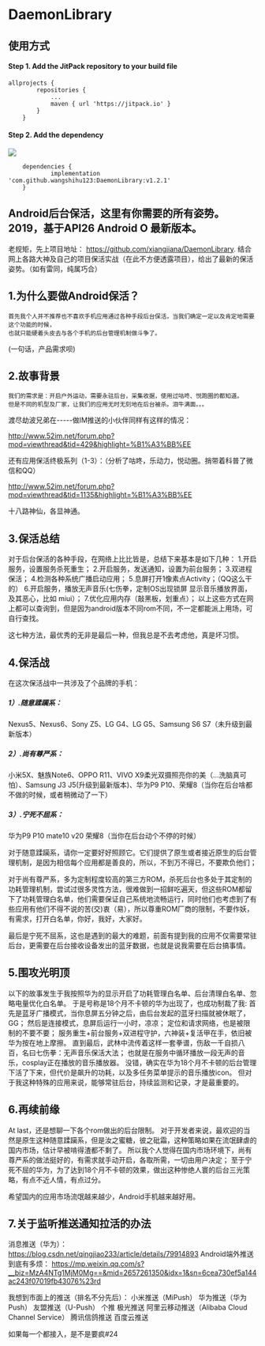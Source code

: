 # DaemonLibrary

## 使用方式
#### Step 1. Add the JitPack repository to your build file

```
allprojects {
		repositories {
			...
			maven { url 'https://jitpack.io' }
		}
	}
```

#### Step 2. Add the dependency
[![](https://jitpack.io/v/ShihooWang/DaemonLibrary.svg)](https://jitpack.io/#ShihooWang/DaemonLibrary)
~~~
	dependencies {
	        implementation 'com.github.wangshihu123:DaemonLibrary:v1.2.1'
	}
~~~

## Android后台保活，这里有你需要的所有姿势。2019，基于API26 Android O 最新版本。
老规矩，先上项目地址：
https://github.com/xiangjiana/DaemonLibrary.
  结合网上各路大神及自己的项目保活实战（在此不方便透露项目），给出了最新的保活姿势。（如有雷同，纯属巧合）

## 1.为什么要做Android保活？
 	首先我个人并不推荐也不喜欢手机应用通过各种手段后台保活，当我们确定一定以及肯定地需要这个功能的时候，
	也就只能硬着头皮去与各个手机的后台管理机制做斗争了。
(一句话，产品需求呗)

## 2.故事背景
  	我们的需求是：开启户外运动，需要永驻后台，采集收据，使用过咕咚、悦跑圈的都知道。
  	但是不同的机型及厂家，让我们的应用无时无刻地在后台被杀。泪牛满面。。。
  渡尽劫波兄弟在-----做IM推送的小伙伴同样有这样的情况：

  http://www.52im.net/forum.php?mod=viewthread&tid=429&highlight=%B1%A3%BB%EE

  还有应用保活终极系列（1-3）：（分析了咕咚，乐动力，悦动圈。捎带着科普了微信和QQ）

  http://www.52im.net/forum.php?mod=viewthread&tid=1135&highlight=%B1%A3%BB%EE

  十八路神仙，各显神通。
  
 
## 3.保活总结
  对于后台保活的各种手段，在网络上比比皆是，总结下来基本是如下几种：
  1.开启服务，设置服务杀死重生；
  2.开启服务，发送通知，设置为前台服务；
  3.双进程保活；
  4.检测各种系统广播启动应用；
  5.息屏打开1像素点Activity；（QQ这么干的）
  6.开启服务，播放无声音乐(七伤拳，定制OS出现锁屏 显示音乐播放界面，及其恶心，比如 miui）；
  7.优化应用内存（敲黑板，划重点）；
  以上这些方式在网上都可以查询到，但是因为android版本不同rom不同，不一定都能派上用场，可自行查找。

这七种方法，最优秀的无非是最后一种，但我总是不去考虑他，真是坏习惯。

## 4.保活战

在这次保活战中一共涉及了个品牌的手机：
##### 1）.随意蹂躏系：
  Nexus5、Nexus6、Sony Z5、LG G4、LG G5、Samsung S6 S7（未升级到最新版本）
##### 2）.尚有尊严系：
  小米5X、魅族Note6、OPPO R11、VIVO X9柔光双摄照亮你的美（...洗脑真可怕）、Samsung J3 J5(升级到最新版本)、华为P9 P10、荣耀8（当你在后台啥都不做的时候，或者稍微动了一下）
##### 3）.宁死不屈系：
  华为P9 P10 mate10 v20 荣耀8（当你在后台动个不停的时候）

对于随意蹂躏系，请你一定要好好照顾它。它们提供了原生或者接近原生的后台管理机制，是因为相信每个应用都是善良的，所以，不到万不得已，不要欺负他们；

对于尚有尊严系，多为定制程度较高的第三方ROM，杀死后台也多处于其定制的功耗管理机制，尝试过很多灵性方法，很难做到一招鲜吃遍天，但这些ROM都留下了功耗管理白名单，他们需要保证自己系统地流畅运行，同时他们也考虑到了有些应用有他们不得不说的苦(交)衷（易），所以尊重ROM厂商的限制，不要作妖，有需求，打开白名单，你好，我好，大家好。

最后是宁死不屈系，这也是遇到的最大的难题，前面有提到我的应用不仅需要常驻后台，更需要在后台接收设备发出的蓝牙数据，也就是说我需要在后台搞事情。

## 5.围攻光明顶
以下的故事发生于我按照华为的显示开启了功耗管理白名单、后台清理白名单、忽略电量优化白名单。
于是号称是18个月不卡顿的华为出现了，也成功制裁了我:
  首先是蓝牙广播模式，当你息屏五分钟之后，由后台发起的蓝牙扫描就被休眠了，GG；
  然后是连接模式，息屏后运行一小时，凉凉；
  定位和请求网络，也是被限制的不要不要；
  服务重生+前台服务+双进程守护，六神装+复活甲在手，依旧被华为按在地上摩擦。
  直到最后，武林中流传着这样一套拳谱，伤敌一千自损八百，名曰七伤拳：无声音乐保活大法；
  也就是在服务中循环播放一段无声的音乐，cosplay正在播放的音乐播放器。
  没错，确实在华为18个月不卡顿的后台管理下活了下来，但代价是飙升的功耗，以及多任务菜单提示的音乐播放icon。
  但对于我这种特殊的应用来说，能够常驻后台，持续监测和记录，才是最重要的。

## 6.再续前缘
At last，还是想聊一下各个rom做出的后台限制。
  对于开发者来说，最欢迎的当然是原生这种随意蹂躏系，但是汝之蜜糖，彼之砒霜，这种策略如果在流氓肆虐的国内市场，估计早被啃得渣都不剩了。
  所以我个人觉得在国内市场环境下，尚有尊严系的做法挺好的，有需求就手动开启，各取所需，一切由用户决定；
  至于宁死不屈的华为，为了达到18个月不卡顿的效果，做出这种惨绝人寰的后台三光策略，有点不近人情，有点过分。

希望国内的应用市场流氓越来越少，Android手机越来越好用。


## 7.关于监听推送通知拉活的办法
消息推送（华为）：https://blog.csdn.net/qingjiao233/article/details/79914893
Android端外推送到底有多烦：
https://mp.weixin.qq.com/s?__biz=MzA4NTg1MjM0Mg==&mid=2657261350&idx=1&sn=6cea730ef5a144ac243f07019fb43076%23rd

我想到市面上的推送（排名不分先后）：
小米推送（MiPush）
华为推送（华为Push）
友盟推送（U-Push）
个推
极光推送
阿里云移动推送（Alibaba Cloud Channel Service）
腾讯信鸽推送
百度云推送

如果每一个都接入，是不是要疯#24

